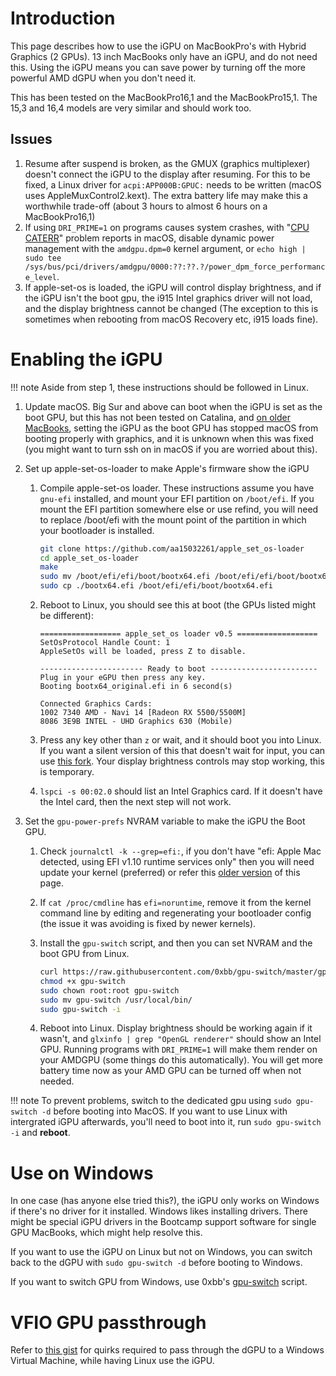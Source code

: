 # Introduction

This page describes how to use the iGPU on MacBookPro's with Hybrid Graphics (2 GPUs). 13 inch MacBooks only have an iGPU, and do not need this. Using the iGPU means you can save power by turning off the more powerful AMD dGPU when you don't need it.

This has been tested on the MacBookPro16,1 and the MacBookPro15,1. The 15,3 and 16,4 models are very similar and should work too.

## Issues

1. Resume after suspend is broken, as the GMUX (graphics multiplexer) doesn't connect the iGPU to the display after resuming. For this to be fixed, a Linux driver for `acpi:APP000B:GPUC:` needs to be written (macOS uses AppleMuxControl2.kext). The extra battery life may make this a worthwhile trade-off (about 3 hours to almost 6 hours on a MacBookPro16,1)
2. If using `DRI_PRIME=1` on programs causes system crashes, with "[CPU CATERR](https://gist.github.com/Redecorating/956a672e6922e285de83fdd7d9982e5e#gistcomment-3719941)" problem reports in macOS, disable dynamic power management with the `amdgpu.dpm=0` kernel argument, or `echo high | sudo tee /sys/bus/pci/drivers/amdgpu/0000:??:??.?/power_dpm_force_performance_level`.
3. If apple-set-os is loaded, the iGPU will control display brightness, and if the iGPU isn't the boot gpu, the i915 Intel graphics driver will not load, and the display brightness cannot be changed (The exception to this is sometimes when rebooting from macOS Recovery etc, i915 loads fine).

# Enabling the iGPU

!!! note
    Aside from step 1, these instructions should be followed in Linux.

1.  Update macOS. Big Sur and above can boot when the iGPU is set as the boot GPU, but this has not been tested on Catalina, and [on older MacBooks](https://github.com/Dunedan/mbp-2016-linux/issues/6#issuecomment-286200226), setting the iGPU as the boot GPU has stopped macOS from booting properly with graphics, and it is unknown when this was fixed (you might want to turn ssh on in macOS if you are worried about this).

2.  Set up apple-set-os-loader to make Apple's firmware show the iGPU

    1.  Compile apple-set-os loader. These instructions assume you have `gnu-efi` installed, and mount your EFI partition on `/boot/efi`. If you mount the EFI partition somewhere else or use refind, you will need to replace /boot/efi with the mount point of the partition in which your bootloader is installed.

        ```sh
        git clone https://github.com/aa15032261/apple_set_os-loader
        cd apple_set_os-loader
        make
        sudo mv /boot/efi/efi/boot/bootx64.efi /boot/efi/efi/boot/bootx64_original.efi
        sudo cp ./bootx64.efi /boot/efi/efi/boot/bootx64.efi
        ```

    2.  Reboot to Linux, you should see this at boot (the GPUs listed might be different):

        ```plain
        ================== apple_set_os loader v0.5 ==================
        SetOsProtocol Handle Count: 1
        AppleSetOs will be loaded, press Z to disable.
        
        ----------------------- Ready to boot ------------------------
        Plug in your eGPU then press any key.
        Booting bootx64_original.efi in 6 second(s)
        
        Connected Graphics Cards:
        1002 7340 AMD - Navi 14 [Radeon RX 5500/5500M]
        8086 3E9B INTEL - UHD Graphics 630 (Mobile)
        ```

    3.  Press any key other than `z` or wait, and it should boot you into Linux. If you want a silent version of this that doesn't wait for input, you can use [this fork](https://github.com/Redecorating/apple_set_os-loader). Your display brightness controls may stop working, this is temporary.

    4.  `lspci -s 00:02.0` should list an Intel Graphics card. If it doesn't have the Intel card, then the next step will not work.

3.  Set the `gpu-power-prefs` NVRAM variable to make the iGPU the Boot GPU.

    1.  Check `journalctl -k --grep=efi:`, if you don't have "efi: Apple Mac detected, using EFI v1.10 runtime services only" then you will need update your kernel (preferred) or refer this [older version](https://github.com/t2linux/wiki/blob/eb15b19c7e4d5ce79a59ff14a4bf4297a5f65edc/docs/guides/hybrid-graphics.md#enabling-the-igpu) of this page.

    2.  If `cat /proc/cmdline` has `efi=noruntime`, remove it from the kernel command line by editing and regenerating your bootloader config (the issue it was avoiding is fixed by newer kernels).

    3.  Install the `gpu-switch` script, and then you can set NVRAM and the boot GPU from Linux.

        ```sh
        curl https://raw.githubusercontent.com/0xbb/gpu-switch/master/gpu-switch > gpu-switch
        chmod +x gpu-switch
        sudo chown root:root gpu-switch
        sudo mv gpu-switch /usr/local/bin/
        sudo gpu-switch -i
        ```

    4.  Reboot into Linux. Display brightness should be working again if it wasn't, and `glxinfo | grep "OpenGL renderer"` should show an Intel GPU. Running programs with `DRI_PRIME=1` will make them render on your AMDGPU (some things do this automatically). You will get more battery time now as your AMD GPU can be turned off when not needed.

!!! note
    To prevent problems, switch to the dedicated gpu using `sudo gpu-switch -d` before booting into MacOS. If you want to use Linux with intergrated iGPU afterwards, you'll need to boot into it, run `sudo gpu-switch -i` and **reboot**.

# Use on Windows

In one case (has anyone else tried this?), the iGPU only works on Windows if there's no driver for it installed. Windows likes installing drivers. There might be special iGPU drivers in the Bootcamp support software for single GPU MacBooks, which might help resolve this.

If you want to use the iGPU on Linux but not on Windows, you can switch back to the dGPU with `sudo gpu-switch -d` before booting to Windows.

If you want to switch GPU from Windows, use 0xbb's [gpu-switch](https://github.com/0xbb/gpu-switch#windows-810-usage) script.

# VFIO GPU passthrough

Refer to [this gist](https://gist.github.com/Redecorating/956a672e6922e285de83fdd7d9982e5e) for quirks required to pass through the dGPU to a Windows Virtual Machine, while having Linux use the iGPU.
